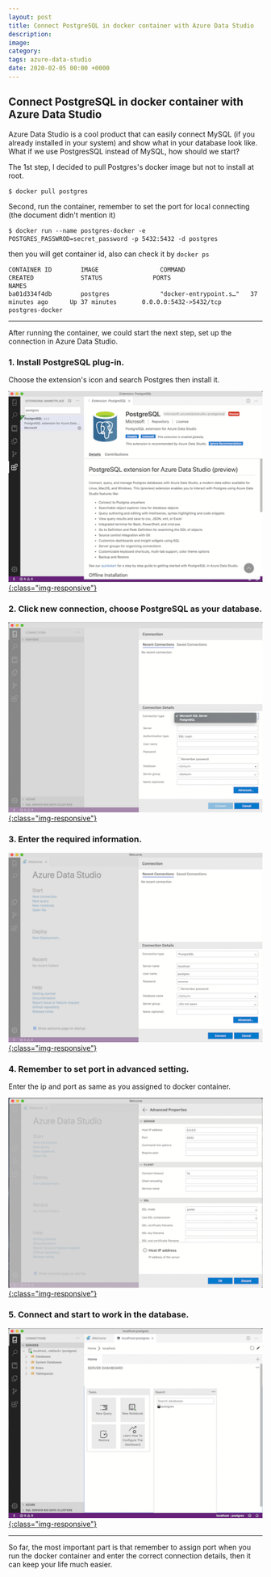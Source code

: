 ```yaml
---
layout: post
title: Connect PostgreSQL in docker container with Azure Data Studio
description: 
image: 
category: 
tags: azure-data-studio
date: 2020-02-05 00:00 +0000
---
```

## Connect PostgreSQL in docker container with Azure Data Studio

Azure Data Studio is a cool product that can easily connect MySQL (if you already installed in your system) and show what in your database look like. What if we use PostgresSQL instead of MySQL, how should we start?

The 1st step, I decided to pull Postgres's docker image but not to install at root.

```
$ docker pull postgres
```

Second, run the container, remember to set the port for local connecting (the document didn't mention it)
```
$ docker run --name postgres-docker -e POSTGRES_PASSWROD=secret_password -p 5432:5432 -d postgres
```

then you will get container id, also can check it by `docker ps`

```
CONTAINER ID        IMAGE                 COMMAND                  CREATED             STATUS              PORTS                      NAMES
ba01d334f4db        postgres              "docker-entrypoint.s…"   37 minutes ago      Up 37 minutes       0.0.0.0:5432->5432/tcp     postgres-docker
```

---
After running the container, we could start the next step, set up the connection in Azure Data Studio.

### 1. Install PostgreSQL plug-in.
Choose the extension's icon and search Postgres then install it.

[ ![](../assets/img/posts/WukfL9H.png){:class="img-responsive"} ](../assets/img/posts/WukfL9H.png)

### 2. Click new connection, choose PostgreSQL as your database.

[ ![](../assets/img/posts/ACogtlC.png){:class="img-responsive"} ](../assets/img/posts/ACogtlC.png)

### 3. Enter the required information.

[ ![](../assets/img/posts/QCwXWTX.png){:class="img-responsive"} ](../assets/img/posts/QCwXWTX.png)

### 4. Remember to set port in advanced setting.
Enter the ip and port as same as you assigned to docker container.

[ ![](../assets/img/posts/n6oFLe2.png){:class="img-responsive"} ](../assets/img/posts/n6oFLe2.png)

### 5. Connect and start to work in the database.

[ ![](../assets/img/posts/V0rhy7k.png){:class="img-responsive"} ](../assets/img/posts/V0rhy7k.png)

---
So far, the most important part is that remember to assign port when you run the docker container and enter the correct connection details, then it can keep your life much easier.
